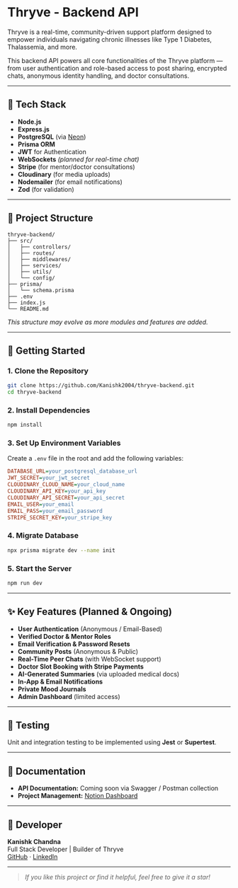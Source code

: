 # Thryve - Backend API

Thryve is a real-time, community-driven support platform designed to empower individuals navigating chronic illnesses like Type 1 Diabetes, Thalassemia, and more.

This backend API powers all core functionalities of the Thryve platform — from user authentication and role-based access to post sharing, encrypted chats, anonymous identity handling, and doctor consultations.

---

## 🚀 Tech Stack

- **Node.js**
- **Express.js**
- **PostgreSQL** (via [Neon](https://neon.tech/))
- **Prisma ORM**
- **JWT** for Authentication
- **WebSockets** *(planned for real-time chat)*
- **Stripe** (for mentor/doctor consultations)
- **Cloudinary** (for media uploads)
- **Nodemailer** (for email notifications)
- **Zod** (for validation)

---

## 📁 Project Structure

```
thryve-backend/
├── src/
│   ├── controllers/
│   ├── routes/
│   ├── middlewares/
│   ├── services/
│   ├── utils/
│   └── config/
├── prisma/
│   └── schema.prisma
├── .env
├── index.js
└── README.md
```
*This structure may evolve as more modules and features are added.*

---

## 🏁 Getting Started

### 1. Clone the Repository
```bash
git clone https://github.com/Kanishk2004/thryve-backend.git
cd thryve-backend
```

### 2. Install Dependencies
```bash
npm install
```

### 3. Set Up Environment Variables

Create a `.env` file in the root and add the following variables:
```ini
DATABASE_URL=your_postgresql_database_url  
JWT_SECRET=your_jwt_secret  
CLOUDINARY_CLOUD_NAME=your_cloud_name  
CLOUDINARY_API_KEY=your_api_key  
CLOUDINARY_API_SECRET=your_api_secret  
EMAIL_USER=your_email  
EMAIL_PASS=your_email_password  
STRIPE_SECRET_KEY=your_stripe_key  
```

### 4. Migrate Database
```bash
npx prisma migrate dev --name init
```

### 5. Start the Server
```bash
npm run dev
```

---

## ✨ Key Features (Planned & Ongoing)

- **User Authentication** (Anonymous / Email-Based)
- **Verified Doctor & Mentor Roles**
- **Email Verification & Password Resets**
- **Community Posts** (Anonymous & Public)
- **Real-Time Peer Chats** (with WebSocket support)
- **Doctor Slot Booking with Stripe Payments**
- **AI-Generated Summaries** (via uploaded medical docs)
- **In-App & Email Notifications**
- **Private Mood Journals**
- **Admin Dashboard** (limited access)

---

## 🧪 Testing

Unit and integration testing to be implemented using **Jest** or **Supertest**.

---

## 📄 Documentation

- **API Documentation:** Coming soon via Swagger / Postman collection
- **Project Management:** [Notion Dashboard](https://www.notion.so/Thryve-HQ-2300ce91177880fdb8dceae0a63437af)

---

## 👤 Developer

**Kanishk Chandna**  
Full Stack Developer | Builder of Thryve  
[GitHub](https://github.com/Kanishk2004) · [LinkedIn](https://www.linkedin.com/in/kanishk-chandna/)

---

> *If you like this project or find it helpful, feel free to give it a star!*
